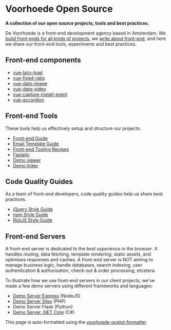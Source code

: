 # Voorhoede Open Source

**A collection of our open source projects, tools and best practices.**


De Voorhoede is a front-end development agency based in Amsterdam. We [build front-ends for all kinds of projects](https://www.voorhoede.nl/en/portfolio/), we [write about front-end](https://www.voorhoede.nl/en/blog/), and here we share our front-end tools, experiments and best practices.

## Front-end components

* [vue-lazy-load](https://github.com/voorhoede/vue-lazy-load)
* [vue-fixed-ratio](https://github.com/voorhoede/vue-fixed-ratio)
* [vue-dato-image](https://github.com/voorhoede/vue-dato-image)
* [vue-dato-video](https://github.com/voorhoede/vue-dato-video)
* [vue-capture-install-event](https://github.com/voorhoede/vue-capture-install-event)
* [vue-accordion](https://github.com/voorhoede/vue-accordion)

## Front-end Tools

These tools help us effectively setup and structure our projects:

* [Front-end Guide](https://github.com/voorhoede/front-end-guide)
* [Email Template Guide](https://github.com/voorhoede/email-template-guide)
* [Front-end Tooling Recipes](https://voorhoede.github.io/front-end-tooling-recipes/)
* [Fastatic](https://github.com/voorhoede/fastatic)
* [Demo viewer](https://voorhoede.github.io/demo-viewer/)
* [Demo linker](https://github.com/voorhoede/demo-linker)

## Code Quality Guides

As a team of front-end developers, code quality guides help us share best practices.

* [jQuery Style Guide](https://github.com/voorhoede/jquery-style-guide)
* [npm Style Guide](https://github.com/voorhoede/npm-style-guide)
* [RiotJS Style Guide](https://github.com/voorhoede/riotjs-style-guide)


## Front-end Servers

A front-end server is dedicated to the *best experience in the browser*. It handles *routing*, data fetching, template *rendering*, static assets, and optimises responses and caches. A front-end server is NOT aiming to manage business logic, handle databases, search indexing, user authentication & authorisation, check-out & order processing, etcetera.

To illustrate how we use front-end servers in our client projects, we've made a few demo servers using different frameworks and languages:

* [Demo Server Express](https://github.com/voorhoede/demo-server-express) (NodeJS)
* [Demo Server Silex](https://github.com/voorhoede/demo-server-silex) (PHP)
* Demo Server Flask (Python)
* [Demo Server .NET Core](https://github.com/voorhoede/dotnetcore-front-end-guide) (C#)



This page is auto-formatted using the [voorhoede-ocelot-formatter](https://voorhoede.github.io/voorhoede-ocelot-formatter/).
